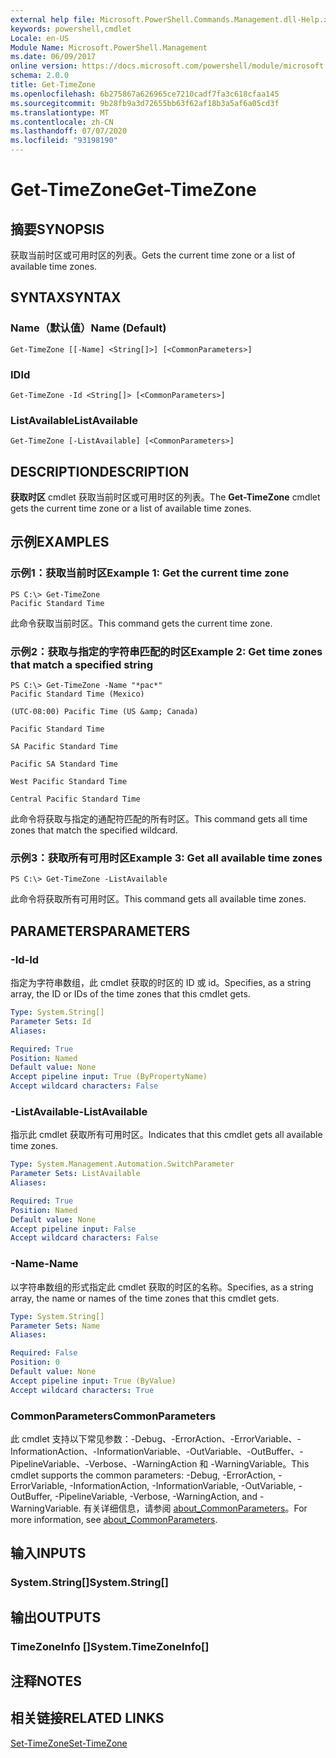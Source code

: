 ```yaml
---
external help file: Microsoft.PowerShell.Commands.Management.dll-Help.xml
keywords: powershell,cmdlet
Locale: en-US
Module Name: Microsoft.PowerShell.Management
ms.date: 06/09/2017
online version: https://docs.microsoft.com/powershell/module/microsoft.powershell.management/get-timezone?view=powershell-6&WT.mc_id=ps-gethelp
schema: 2.0.0
title: Get-TimeZone
ms.openlocfilehash: 6b275867a626965ce7210cadf7fa3c618cfaa145
ms.sourcegitcommit: 9b28fb9a3d72655bb63f62af18b3a5af6a05cd3f
ms.translationtype: MT
ms.contentlocale: zh-CN
ms.lasthandoff: 07/07/2020
ms.locfileid: "93198190"
---
```

# <span data-ttu-id="ec4aa-103">Get-TimeZone</span><span class="sxs-lookup"><span data-stu-id="ec4aa-103">Get-TimeZone</span></span>

## <span data-ttu-id="ec4aa-104">摘要</span><span class="sxs-lookup"><span data-stu-id="ec4aa-104">SYNOPSIS</span></span>
<span data-ttu-id="ec4aa-105">获取当前时区或可用时区的列表。</span><span class="sxs-lookup"><span data-stu-id="ec4aa-105">Gets the current time zone or a list of available time zones.</span></span>

## <span data-ttu-id="ec4aa-106">SYNTAX</span><span class="sxs-lookup"><span data-stu-id="ec4aa-106">SYNTAX</span></span>

### <span data-ttu-id="ec4aa-107">Name（默认值）</span><span class="sxs-lookup"><span data-stu-id="ec4aa-107">Name (Default)</span></span>

```
Get-TimeZone [[-Name] <String[]>] [<CommonParameters>]
```

### <span data-ttu-id="ec4aa-108">ID</span><span class="sxs-lookup"><span data-stu-id="ec4aa-108">Id</span></span>

```
Get-TimeZone -Id <String[]> [<CommonParameters>]
```

### <span data-ttu-id="ec4aa-109">ListAvailable</span><span class="sxs-lookup"><span data-stu-id="ec4aa-109">ListAvailable</span></span>

```
Get-TimeZone [-ListAvailable] [<CommonParameters>]
```

## <span data-ttu-id="ec4aa-110">DESCRIPTION</span><span class="sxs-lookup"><span data-stu-id="ec4aa-110">DESCRIPTION</span></span>

<span data-ttu-id="ec4aa-111">**获取时区** cmdlet 获取当前时区或可用时区的列表。</span><span class="sxs-lookup"><span data-stu-id="ec4aa-111">The **Get-TimeZone** cmdlet gets the current time zone or a list of available time zones.</span></span>

## <span data-ttu-id="ec4aa-112">示例</span><span class="sxs-lookup"><span data-stu-id="ec4aa-112">EXAMPLES</span></span>

### <span data-ttu-id="ec4aa-113">示例1：获取当前时区</span><span class="sxs-lookup"><span data-stu-id="ec4aa-113">Example 1: Get the current time zone</span></span>

```
PS C:\> Get-TimeZone
Pacific Standard Time
```

<span data-ttu-id="ec4aa-114">此命令获取当前时区。</span><span class="sxs-lookup"><span data-stu-id="ec4aa-114">This command gets the current time zone.</span></span>

### <span data-ttu-id="ec4aa-115">示例2：获取与指定的字符串匹配的时区</span><span class="sxs-lookup"><span data-stu-id="ec4aa-115">Example 2: Get time zones that match a specified string</span></span>

```
PS C:\> Get-TimeZone -Name "*pac*"
Pacific Standard Time (Mexico)

(UTC-08:00) Pacific Time (US &amp; Canada)

Pacific Standard Time

SA Pacific Standard Time

Pacific SA Standard Time

West Pacific Standard Time

Central Pacific Standard Time
```

<span data-ttu-id="ec4aa-116">此命令将获取与指定的通配符匹配的所有时区。</span><span class="sxs-lookup"><span data-stu-id="ec4aa-116">This command gets all time zones that match the specified wildcard.</span></span>

### <span data-ttu-id="ec4aa-117">示例3：获取所有可用时区</span><span class="sxs-lookup"><span data-stu-id="ec4aa-117">Example 3: Get all available time zones</span></span>

```
PS C:\> Get-TimeZone -ListAvailable
```

<span data-ttu-id="ec4aa-118">此命令将获取所有可用时区。</span><span class="sxs-lookup"><span data-stu-id="ec4aa-118">This command gets all available time zones.</span></span>

## <span data-ttu-id="ec4aa-119">PARAMETERS</span><span class="sxs-lookup"><span data-stu-id="ec4aa-119">PARAMETERS</span></span>

### <span data-ttu-id="ec4aa-120">-Id</span><span class="sxs-lookup"><span data-stu-id="ec4aa-120">-Id</span></span>

<span data-ttu-id="ec4aa-121">指定为字符串数组，此 cmdlet 获取的时区的 ID 或 id。</span><span class="sxs-lookup"><span data-stu-id="ec4aa-121">Specifies, as a string array, the ID or IDs of the time zones that this cmdlet gets.</span></span>

```yaml
Type: System.String[]
Parameter Sets: Id
Aliases:

Required: True
Position: Named
Default value: None
Accept pipeline input: True (ByPropertyName)
Accept wildcard characters: False
```

### <span data-ttu-id="ec4aa-122">-ListAvailable</span><span class="sxs-lookup"><span data-stu-id="ec4aa-122">-ListAvailable</span></span>

<span data-ttu-id="ec4aa-123">指示此 cmdlet 获取所有可用时区。</span><span class="sxs-lookup"><span data-stu-id="ec4aa-123">Indicates that this cmdlet gets all available time zones.</span></span>

```yaml
Type: System.Management.Automation.SwitchParameter
Parameter Sets: ListAvailable
Aliases:

Required: True
Position: Named
Default value: None
Accept pipeline input: False
Accept wildcard characters: False
```

### <span data-ttu-id="ec4aa-124">-Name</span><span class="sxs-lookup"><span data-stu-id="ec4aa-124">-Name</span></span>

<span data-ttu-id="ec4aa-125">以字符串数组的形式指定此 cmdlet 获取的时区的名称。</span><span class="sxs-lookup"><span data-stu-id="ec4aa-125">Specifies, as a string array, the name or names of the time zones that this cmdlet gets.</span></span>

```yaml
Type: System.String[]
Parameter Sets: Name
Aliases:

Required: False
Position: 0
Default value: None
Accept pipeline input: True (ByValue)
Accept wildcard characters: True
```

### <span data-ttu-id="ec4aa-126">CommonParameters</span><span class="sxs-lookup"><span data-stu-id="ec4aa-126">CommonParameters</span></span>

<span data-ttu-id="ec4aa-127">此 cmdlet 支持以下常见参数：-Debug、-ErrorAction、-ErrorVariable、-InformationAction、-InformationVariable、-OutVariable、-OutBuffer、-PipelineVariable、-Verbose、-WarningAction 和 -WarningVariable。</span><span class="sxs-lookup"><span data-stu-id="ec4aa-127">This cmdlet supports the common parameters: -Debug, -ErrorAction, -ErrorVariable, -InformationAction, -InformationVariable, -OutVariable, -OutBuffer, -PipelineVariable, -Verbose, -WarningAction, and -WarningVariable.</span></span> <span data-ttu-id="ec4aa-128">有关详细信息，请参阅 [about_CommonParameters](https://go.microsoft.com/fwlink/?LinkID=113216)。</span><span class="sxs-lookup"><span data-stu-id="ec4aa-128">For more information, see [about_CommonParameters](https://go.microsoft.com/fwlink/?LinkID=113216).</span></span>

## <span data-ttu-id="ec4aa-129">输入</span><span class="sxs-lookup"><span data-stu-id="ec4aa-129">INPUTS</span></span>

### <span data-ttu-id="ec4aa-130">System.String[]</span><span class="sxs-lookup"><span data-stu-id="ec4aa-130">System.String[]</span></span>

## <span data-ttu-id="ec4aa-131">输出</span><span class="sxs-lookup"><span data-stu-id="ec4aa-131">OUTPUTS</span></span>

### <span data-ttu-id="ec4aa-132">TimeZoneInfo []</span><span class="sxs-lookup"><span data-stu-id="ec4aa-132">System.TimeZoneInfo[]</span></span>

## <span data-ttu-id="ec4aa-133">注释</span><span class="sxs-lookup"><span data-stu-id="ec4aa-133">NOTES</span></span>

## <span data-ttu-id="ec4aa-134">相关链接</span><span class="sxs-lookup"><span data-stu-id="ec4aa-134">RELATED LINKS</span></span>

[<span data-ttu-id="ec4aa-135">Set-TimeZone</span><span class="sxs-lookup"><span data-stu-id="ec4aa-135">Set-TimeZone</span></span>](Set-TimeZone.md)
